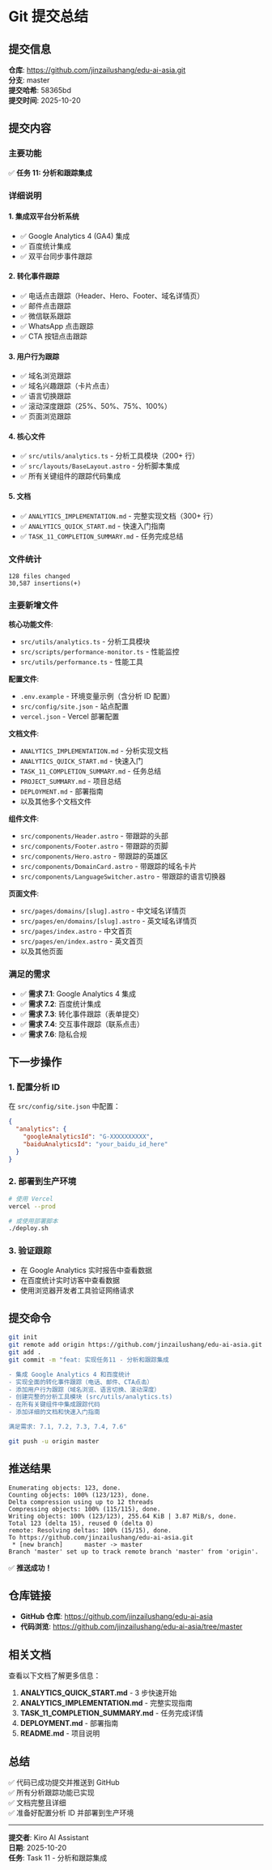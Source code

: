 # Git 提交总结

## 提交信息

**仓库**: https://github.com/jinzailushang/edu-ai-asia.git  
**分支**: master  
**提交哈希**: 58365bd  
**提交时间**: 2025-10-20

## 提交内容

### 主要功能
✅ **任务 11: 分析和跟踪集成**

### 详细说明

#### 1. 集成双平台分析系统
- ✅ Google Analytics 4 (GA4) 集成
- ✅ 百度统计集成
- ✅ 双平台同步事件跟踪

#### 2. 转化事件跟踪
- ✅ 电话点击跟踪（Header、Hero、Footer、域名详情页）
- ✅ 邮件点击跟踪
- ✅ 微信联系跟踪
- ✅ WhatsApp 点击跟踪
- ✅ CTA 按钮点击跟踪

#### 3. 用户行为跟踪
- ✅ 域名浏览跟踪
- ✅ 域名兴趣跟踪（卡片点击）
- ✅ 语言切换跟踪
- ✅ 滚动深度跟踪（25%、50%、75%、100%）
- ✅ 页面浏览跟踪

#### 4. 核心文件
- ✅ `src/utils/analytics.ts` - 分析工具模块（200+ 行）
- ✅ `src/layouts/BaseLayout.astro` - 分析脚本集成
- ✅ 所有关键组件的跟踪代码集成

#### 5. 文档
- ✅ `ANALYTICS_IMPLEMENTATION.md` - 完整实现文档（300+ 行）
- ✅ `ANALYTICS_QUICK_START.md` - 快速入门指南
- ✅ `TASK_11_COMPLETION_SUMMARY.md` - 任务完成总结

### 文件统计

```
128 files changed
30,587 insertions(+)
```

### 主要新增文件

**核心功能文件**:
- `src/utils/analytics.ts` - 分析工具模块
- `src/scripts/performance-monitor.ts` - 性能监控
- `src/utils/performance.ts` - 性能工具

**配置文件**:
- `.env.example` - 环境变量示例（含分析 ID 配置）
- `src/config/site.json` - 站点配置
- `vercel.json` - Vercel 部署配置

**文档文件**:
- `ANALYTICS_IMPLEMENTATION.md` - 分析实现文档
- `ANALYTICS_QUICK_START.md` - 快速入门
- `TASK_11_COMPLETION_SUMMARY.md` - 任务总结
- `PROJECT_SUMMARY.md` - 项目总结
- `DEPLOYMENT.md` - 部署指南
- 以及其他多个文档文件

**组件文件**:
- `src/components/Header.astro` - 带跟踪的头部
- `src/components/Footer.astro` - 带跟踪的页脚
- `src/components/Hero.astro` - 带跟踪的英雄区
- `src/components/DomainCard.astro` - 带跟踪的域名卡片
- `src/components/LanguageSwitcher.astro` - 带跟踪的语言切换器

**页面文件**:
- `src/pages/domains/[slug].astro` - 中文域名详情页
- `src/pages/en/domains/[slug].astro` - 英文域名详情页
- `src/pages/index.astro` - 中文首页
- `src/pages/en/index.astro` - 英文首页
- 以及其他页面

### 满足的需求

- ✅ **需求 7.1**: Google Analytics 4 集成
- ✅ **需求 7.2**: 百度统计集成
- ✅ **需求 7.3**: 转化事件跟踪（表单提交）
- ✅ **需求 7.4**: 交互事件跟踪（联系点击）
- ✅ **需求 7.6**: 隐私合规

## 下一步操作

### 1. 配置分析 ID

在 `src/config/site.json` 中配置：

```json
{
  "analytics": {
    "googleAnalyticsId": "G-XXXXXXXXXX",
    "baiduAnalyticsId": "your_baidu_id_here"
  }
}
```

### 2. 部署到生产环境

```bash
# 使用 Vercel
vercel --prod

# 或使用部署脚本
./deploy.sh
```

### 3. 验证跟踪

- 在 Google Analytics 实时报告中查看数据
- 在百度统计实时访客中查看数据
- 使用浏览器开发者工具验证网络请求

## 提交命令

```bash
git init
git remote add origin https://github.com/jinzailushang/edu-ai-asia.git
git add .
git commit -m "feat: 实现任务11 - 分析和跟踪集成

- 集成 Google Analytics 4 和百度统计
- 实现全面的转化事件跟踪（电话、邮件、CTA点击）
- 添加用户行为跟踪（域名浏览、语言切换、滚动深度）
- 创建完整的分析工具模块 (src/utils/analytics.ts)
- 在所有关键组件中集成跟踪代码
- 添加详细的文档和快速入门指南

满足需求: 7.1, 7.2, 7.3, 7.4, 7.6"

git push -u origin master
```

## 推送结果

```
Enumerating objects: 123, done.
Counting objects: 100% (123/123), done.
Delta compression using up to 12 threads
Compressing objects: 100% (115/115), done.
Writing objects: 100% (123/123), 255.64 KiB | 3.87 MiB/s, done.
Total 123 (delta 15), reused 0 (delta 0)
remote: Resolving deltas: 100% (15/15), done.
To https://github.com/jinzailushang/edu-ai-asia.git
 * [new branch]      master -> master
Branch 'master' set up to track remote branch 'master' from 'origin'.
```

✅ **推送成功！**

## 仓库链接

- **GitHub 仓库**: https://github.com/jinzailushang/edu-ai-asia
- **代码浏览**: https://github.com/jinzailushang/edu-ai-asia/tree/master

## 相关文档

查看以下文档了解更多信息：

1. **ANALYTICS_QUICK_START.md** - 3 步快速开始
2. **ANALYTICS_IMPLEMENTATION.md** - 完整实现指南
3. **TASK_11_COMPLETION_SUMMARY.md** - 任务完成详情
4. **DEPLOYMENT.md** - 部署指南
5. **README.md** - 项目说明

## 总结

✅ 代码已成功提交并推送到 GitHub  
✅ 所有分析跟踪功能已实现  
✅ 文档完整且详细  
✅ 准备好配置分析 ID 并部署到生产环境

---

**提交者**: Kiro AI Assistant  
**日期**: 2025-10-20  
**任务**: Task 11 - 分析和跟踪集成
